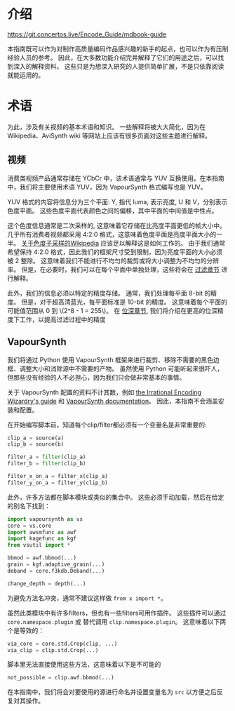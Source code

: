 # 介绍

<https://git.concertos.live/Encode_Guide/mdbook-guide>

本指南既可以作为对制作高质量编码作品感兴趣的新手的起点，也可以作为有压制经验人员的参考。
因此，在大多数功能介绍完并解释了它们的用途之后，可以找到深入的解释资料。
这些只是为想深入研究的人提供简单扩展，不是只依靠阅读就能运用的。

# 术语

为此，涉及有关视频的基本术语和知识。
一些解释将被大大简化，因为在 Wikipedia、AviSynth wiki 等网站上应该有很多页面对这些主题进行解释。

## 视频

消费类视频产品通常存储在 YCbCr 中，该术语通常与 YUV 互换使用。在本指南中，我们将主要使用术语 YUV，因为 VapourSynth 格式编写也是 YUV。

YUV 格式的内容将信息分为三个平面: Y, 指代 luma, 表示亮度, U 和 V，分别表示色度平面。
这些色度平面代表颜色之间的偏移，其中平面的中间值是中性点。

这个色度信息通常是二次采样的, 这意味着它存储在比亮度平面更低的帧大小中。
几乎所有消费者视频都采用 4:2:0 格式，这意味着色度平面是亮度平面大小的一半。
[关于色度子采样的Wikipedia](https://en.wikipedia.org/wiki/Chroma_subsampling) 应该足以解释这是如何工作的。
由于我们通常希望保持 4:2:0 格式，因此我们的框架尺寸受到限制，因为亮度平面的大小必须被 2 整除。
这意味着我们不能进行不均匀的裁剪或将大小调整为不均匀的分辨率。
但是，在必要时，我们可以在每个平面中单独处理，这些将会在 [过滤章节]() 进行解释。

此外，我们的信息必须以特定的精度存储。
通常，我们处理每平面 8-bit 的精度。
但是，对于超高清蓝光，每平面标准是 10-bit 的精度。
这意味着每个平面的可能值范围从 0 到 \\(2^8 - 1 = 255\\)。
在 [位深章节](filtering/bit_depths.md), 我们将介绍在更高的位深精度下工作，以提高过滤过程中的精度

## VapourSynth

我们将通过 Python 使用 VapourSynth 框架来进行裁剪、移除不需要的黑色边框、调整大小和消除源中不需要的产物。
虽然使用 Python 可能听起来很吓人，但那些没有经验的人不必担心，因为我们只会做非常基本的事情。

关于 VapourSynth 配置的资料不计其数，例如 [the Irrational Encoding Wizardry's guide](https://guide.encode.moe/encoding/preparation.html#the-frameserver) 和 [VapourSynth documentation](http://www.vapoursynth.com/doc/index.html)。
因此，本指南不会涵盖安装和配置。

在开始编写脚本前，知道每个clip/filter都必须有一个变量名是非常重要的:

```py
clip_a = source(a)
clip_b = source(b)

filter_a = filter(clip_a)
filter_b = filter(clip_b)

filter_x_on_a = filter_x(clip_a)
filter_y_on_a = filter_y(clip_b)
```

此外，许多方法都在脚本模块或类似的集合中。
这些必须手动加载，然后在给定的别名下找到：

```py
import vapoursynth as vs
core = vs.core
import awsmfunc as awf
import kagefunc as kgf
from vsutil import *

bbmod = awf.bbmod(...)
grain = kgf.adaptive_grain(...)
deband = core.f3kdb.Deband(...)

change_depth = depth(...)
```

为避免方法名冲突，通常不建议这样做 `from x import *`。

虽然此类模块中有许多filters，但也有一些filters可用作插件。
这些插件可以通过 `core.namespace.plugin` 或 替代调用 `clip.namespace.plugin`。
这意味着以下两个是等效的：

```py
via_core = core.std.Crop(clip, ...)
via_clip = clip.std.Crop(...)
```

脚本里无法直接使用这些方法，这意味着以下是不可能的

```py
not_possible = clip.awf.bbmod(...)
```

在本指南中，我们将会对要使用的源进行命名并设置变量名为 `src` 以方便之后反复对其操作。

